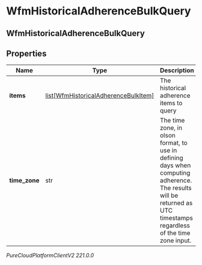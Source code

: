 # WfmHistoricalAdherenceBulkQuery

## WfmHistoricalAdherenceBulkQuery

## Properties

|Name | Type | Description | Notes|
|------------ | ------------- | ------------- | -------------|
| **items** | [list[WfmHistoricalAdherenceBulkItem]](WfmHistoricalAdherenceBulkItem) | The historical adherence items to query | |
| **time_zone** | str | The time zone, in olson format, to use in defining days when computing adherence. The results will be returned as UTC timestamps regardless of the time zone input. | |



_PureCloudPlatformClientV2 221.0.0_
